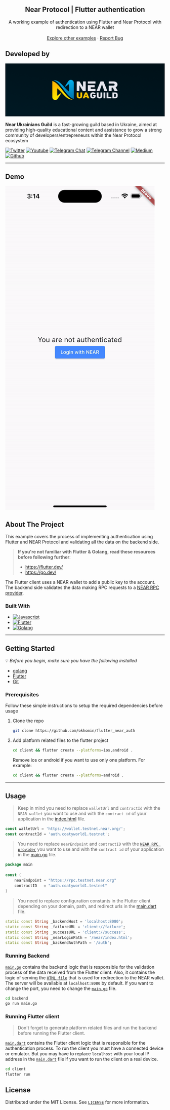 <!-- PROJECT LOGO -->
<br />
<div align="center">
  <h2 align="center">Near Protocol | Flutter authentication</h2>

  <p align="center">
    A working example of authentication using Flutter and Near Protocol with redirection to a NEAR wallet
    <br />
    <br />
    <a href="https://github.com/nearuaguild"> Explore other examples</a>
    ·
    <a href="https://github.com/okhomin/flutter_near_auth/issues">Report Bug</a>
  </p>
</div>

## Developed by

![Near Ukrainians Guild cover](assets/cover.png)

**Near Ukrainians Guild** is a fast-growing guild based in Ukraine, aimed at providing high-quality educational content and assistance to grow a strong community of developers/entrepreneurs within the Near Protocol ecosystem

[![Twitter][twitter]][twitter-url]
[![Youtube][youtube]][youtube-url]
[![Telegram Chat][telegram-chat]][telegram-chat-url]
[![Telegram Channel][telegram-channel]][telegram-channel-url]
[![Medium][medium]][medium-url]
[![Github][github]][github-url]

---

<!-- Demo -->

## Demo

![Demo](assets/demo.gif)

<!-- ABOUT THE PROJECT -->

## About The Project

This example covers the process of implementing authentication using Flutter and NEAR Protocol and validating all the data on the backend side.

> **If you're not familiar with Flutter & Golang, read these resources before following further**:
> * https://flutter.dev/
> * https://go.dev/

The Flutter client uses a NEAR wallet to add a public key to the account.  
The backend side validates the data making RPC requests to a [NEAR RPC provider](https://docs.near.org/api/rpc/providers).

### Built With

- [![Javascript][javascript]][javascript-url]
- [![Flutter][flutter]][flutter-url]
- [![Golang][golang]][golang-url]

---

<!-- GETTING STARTED -->

## Getting Started

💡 _Before you begin, make sure you have the following installed_

- [golang](https://go.dev/dl/)
- [Flutter](https://docs.flutter.dev/get-started/install)
- [Git](https://git-scm.com/book/en/v2/Getting-Started-Installing-Git/)

### Prerequisites

Follow these simple instructions to setup the required dependencies before usage

1. Clone the repo
   ```sh
   git clone https://github.com/okhomin/flutter_near_auth
   ```
2. Add platform related files to the flutter project
   ```sh
   cd client && flutter create --platforms=ios,android .
   ```
   Remove ios or android if you want to use only one platform. For example:
   ```sh
   cd client && flutter create --platforms=android .
   ```
---

<!-- USAGE EXAMPLES -->

## Usage

> Keep in mind you need to replace `walletUrl` and `contractId` with the `NEAR wallet` you want to use and with the `contract id` of your application in the [index.html](./backend/index.html#L9-L10) file.
```javascript
const walletUrl = 'https://wallet.testnet.near.org/';
const contractId = 'auth.coatyworld1.testnet';
```
> You need to replace `nearEndpoint` and `contractID` with the [`NEAR RPC provider`](https://docs.near.org/api/rpc/providers) you want to use and with the `contract id` of your application in the [main.go](./backend/cmd/main.go#L15-L18) file.
```go
package main

const (
	nearEndpoint = "https://rpc.testnet.near.org"
	contractID   = "auth.coatyworld1.testnet"
)
```
> You need to replace configuration constants in the Flutter client depending on your domain, path, and redirect urls in the [main.dart](./client/lib/main.dart#L112-L116) file.
```dart
static const String _backendHost = 'localhost:8080';
static const String _failureURL = 'client://failure';
static const String _successURL = 'client://success';
static const String _nearLoginPath = '/near/index.html';
static const String _backendAuthPath = '/auth';
```

### Running Backend
[`main.go`](./backend/cmd/main.go) contains the backend logic that is responsible for the validation process of the data received from the Flutter client.
Also, it contains the logic of serving the [`HTML file`](./backend/index.html) that is used for redirection to the NEAR wallet.  
The server will be available at `localhost:8080` by default. If you want to change the port, you need to change the [`main.go`](./backend/cmd/main.go#L108) file.

```sh
cd backend
go run main.go
```

### Running Flutter client
> Don't forget to generate platform related files and run the backend before running the Flutter client.

[`main.dart`](./client/lib/main.dart) contains the Flutter client logic that is responsible for the authentication process.
To run the client you must have a connected device or emulator. But you may have to replace `localhost` with your local IP address in the [`main.dart`](./client/lib/main.dart#L112) file if you want to run the client on a real device.

```sh
cd client
flutter run
```

## License

Distributed under the MIT License. See [`LICENSE`](./LICENSE) for more information.

<!-- MARKDOWN LINKS & IMAGES -->
<!-- https://www.markdownguide.org/basic-syntax/#reference-style-links -->

<!-- Built with -->

[javascript]: https://img.shields.io/badge/javascript-000000?style=for-the-badge&logo=javascript&logoColor=F7E018
[javascript-url]: https://developer.mozilla.org/en-US/docs/Web/JavaScript
[golang]: https://img.shields.io/badge/Go-00ADD8?style=for-the-badge&logo=go&logoColor=white
[golang-url]: https://go.dev/
[flutter]: https://img.shields.io/badge/Flutter-02569B?style=for-the-badge&logo=flutter&logoColor=white
[flutter-url]: https://flutter.dev/

<!-- Socials -->

[twitter]: https://img.shields.io/badge/news-1DA1F2?style=for-the-badge&logo=twitter&logoColor=white
[youtube]: https://img.shields.io/badge/broadcasting-282828?style=for-the-badge&logo=youtube&logoColor=ff0000
[medium]: https://img.shields.io/badge/articles-202020?style=for-the-badge&logo=medium&logoColor=ffffff
[telegram-chat]: https://img.shields.io/badge/chat-229ED9?style=for-the-badge&logo=telegram&logoColor=white
[telegram-channel]: https://img.shields.io/badge/channel-229ED9?style=for-the-badge&logo=telegram&logoColor=white
[github]: https://img.shields.io/badge/code-000000?style=for-the-badge&logo=github&logoColor=ffffff
[twitter-url]: https://twitter.com/nearuaguild
[youtube-url]: https://www.youtube.com/@nearprotocolukraineguild4064
[medium-url]: https://medium.com/near-protocol-ua
[telegram-chat-url]: https://t.me/nearprotocolua
[telegram-channel-url]: https://t.me/nearprotocoluachannel
[github-url]: https://github.com/nearuaguild